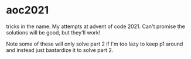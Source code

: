 # aoc2021

tricks in the name. My attempts at advent of code 2021. Can't promise the solutions will be good, but they'll work!

Note some of these will only solve part 2 if I'm too lazy to keep p1 around and instead just bastardize it to solve part 2.

